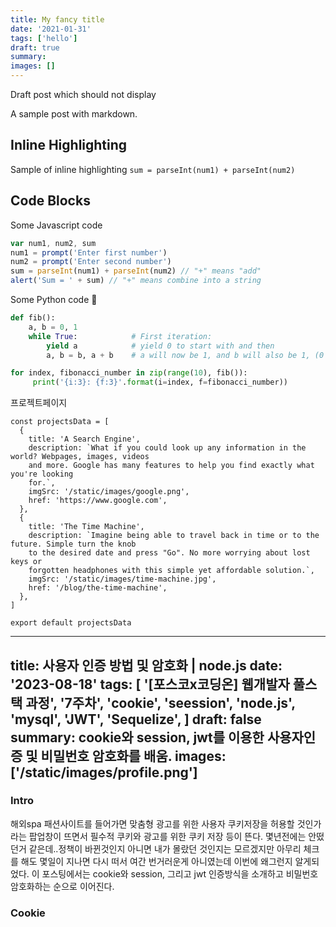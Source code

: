 ```yaml
---
title: My fancy title
date: '2021-01-31'
tags: ['hello']
draft: true
summary:
images: []
---
```


Draft post which should not display

A sample post with markdown.

## Inline Highlighting

Sample of inline highlighting `sum = parseInt(num1) + parseInt(num2)`

## Code Blocks

Some Javascript code

```javascript
var num1, num2, sum
num1 = prompt('Enter first number')
num2 = prompt('Enter second number')
sum = parseInt(num1) + parseInt(num2) // "+" means "add"
alert('Sum = ' + sum) // "+" means combine into a string
```

Some Python code 🐍

```python
def fib():
    a, b = 0, 1
    while True:            # First iteration:
        yield a            # yield 0 to start with and then
        a, b = b, a + b    # a will now be 1, and b will also be 1, (0 + 1)

for index, fibonacci_number in zip(range(10), fib()):
     print('{i:3}: {f:3}'.format(i=index, f=fibonacci_number))
```

프로젝트페이지

```
const projectsData = [
  {
    title: 'A Search Engine',
    description: `What if you could look up any information in the world? Webpages, images, videos
    and more. Google has many features to help you find exactly what you're looking
    for.`,
    imgSrc: '/static/images/google.png',
    href: 'https://www.google.com',
  },
  {
    title: 'The Time Machine',
    description: `Imagine being able to travel back in time or to the future. Simple turn the knob
    to the desired date and press "Go". No more worrying about lost keys or
    forgotten headphones with this simple yet affordable solution.`,
    imgSrc: '/static/images/time-machine.jpg',
    href: '/blog/the-time-machine',
  },
]

export default projectsData

```
---
title: 사용자 인증 방법 및 암호화 | node.js
date: '2023-08-18'
tags:
  [
    '[포스코x코딩온] 웹개발자 풀스택 과정',
    '7주차',
    'cookie',
    'seession',
    'node.js',
    'mysql',
    'JWT',
    'Sequelize',
  ]
draft: false
summary: cookie와 session, jwt를 이용한 사용자인증 및 비밀번호 암호화를 배움.
images: ['/static/images/profile.png']
---

<h3>Intro</h3>
해외spa 패션사이트를 들어가면 맞춤형 광고를 위한 사용자 쿠키저장을 허용할 것인가라는 팝업창이 뜨면서
필수적 쿠키와 광고를 위한 쿠키 저장 등이 뜬다. 몇년전에는 안떴던거 같은데..정책이 바뀐것인지 아니면 내가
몰랐던 것인지는 모르겠지만 아무리 체크를 해도 몇일이 지나면 다시 떠서 여간 번거러운게 아니였는데 이번에
왜그런지 알게되었다. 이 포스팅에서는 cookie와 session, 그리고 jwt 인증방식을 소개하고 비밀번호 암호화하는
순으로 이어진다.

<h3>Cookie</h3>